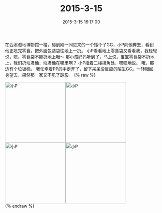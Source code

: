 ﻿---
title: 2015-3-15
date: 2015-3-15 16:17:00
tags:
categories: 妈妈
---
在西溪湿地博物馆一楼，碰到刚一同进来的一个矮个子GG，小P向他奔去，看到他正吃完零食，把外面包装袋往地上一扔。
小P看看地上零食袋又看看我，我轻轻说，嗯，零食袋不能扔地上哦～
那小孩妈妈听到了，马上说，宝宝零食袋不扔地上，我们扔垃圾桶，垃圾桶在哪里啊？
小P指着二楼拐角处，嗯嗯地说。
哦，那边有个垃圾桶。
我忙牵着PP的手走开了，留下呆呆没反应的陌生GG。一转眼回身望去，果然那一家又不见了踪影。
{% raw %}
<div style="width:500 px">
<div style="float:left; width:100 px"><img src="/images/微信图片_20171011083613.jpg" width="200" alt="小P"></div>
<div style="float:left; width:100 px"><img src="/images/微信图片_20171011083650.jpg" width="200" alt="小P"></div>
<div style="float:left; width:100 px"><img src="/images/微信图片_20171011083659.jpg" width="200" alt="小P"></div>
<div style="float:left; width:100 px"><img src="/images/微信图片_20171011083710.jpg" width="200" alt="小P"></div>
<div style="clear:both"></div>
</div>
{% endraw %}